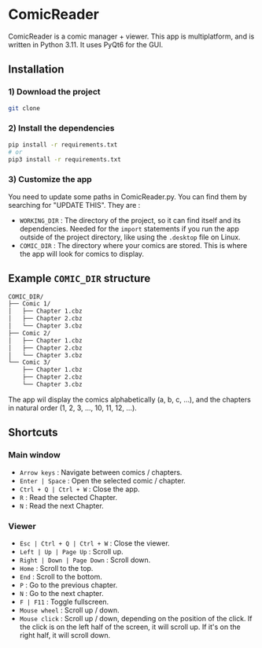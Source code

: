 # ComicReader

ComicReader is a comic manager + viewer. This app is multiplatform, and is written in Python 3.11. It uses PyQt6 for the GUI.

## Installation

### 1) Download the project

```bash
git clone
```

### 2) Install the dependencies

```bash
pip install -r requirements.txt
# or
pip3 install -r requirements.txt
```

### 3) Customize the app

You need to update some paths in ComicReader.py. You can find them by searching for "UPDATE THIS". They are :

- `WORKING_DIR` : The directory of the project, so it can find itself and its dependencies. Needed for the `import` statements if you run the app outside of the project directory, like using the `.desktop` file on Linux.
- `COMIC_DIR` : The directory where your comics are stored. This is where the app will look for comics to display.

## Example `COMIC_DIR` structure

```bash
COMIC_DIR/
├── Comic 1/
│   ├── Chapter 1.cbz
│   ├── Chapter 2.cbz
│   └── Chapter 3.cbz
├── Comic 2/
│   ├── Chapter 1.cbz
│   ├── Chapter 2.cbz
│   └── Chapter 3.cbz
└── Comic 3/
    ├── Chapter 1.cbz
    ├── Chapter 2.cbz
    └── Chapter 3.cbz
```

The app wil display the comics alphabetically (a, b, c, ...), and the chapters in natural order (1, 2, 3, ..., 10, 11, 12, ...).

## Shortcuts

### Main window

- `Arrow keys` : Navigate between comics / chapters.
- `Enter | Space` : Open the selected comic / chapter.
- `Ctrl + Q | Ctrl + W` : Close the app.
- `R` : Read the selected Chapter.
- `N` : Read the next Chapter.

### Viewer

- `Esc | Ctrl + Q | Ctrl + W` : Close the viewer.
- `Left | Up | Page Up` : Scroll up.
- `Right | Down | Page Down` : Scroll down.
- `Home` : Scroll to the top.
- `End` : Scroll to the bottom.
- `P` : Go to the previous chapter.
- `N` : Go to the next chapter.
- `F | F11` : Toggle fullscreen.
- `Mouse wheel` : Scroll up / down.
- `Mouse click` : Scroll up / down, depending on the position of the click. If the click is on the left half of the screen, it will scroll up. If it's on the right half, it will scroll down.
